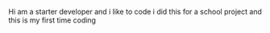 Hi am a starter developer and i like to code
i did this for a school project and this is my first time coding 
